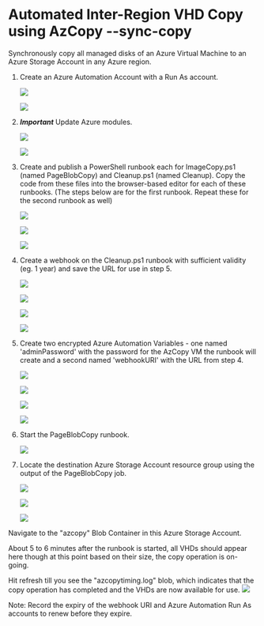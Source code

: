 # Automated Inter-Region VHD Copy using AzCopy --sync-copy

Synchronously copy all managed disks of an Azure Virtual Machine to an Azure Storage Account in any Azure region. 

1. Create an Azure Automation Account with a Run As account.

    ![](https://github.com/richardspitz/imagefactory/raw/master/images/AutoAccCreate.JPG)

    ![](https://github.com/richardspitz/imagefactory/raw/master/images/AutoAccount.JPG)

2. ***Important*** Update Azure modules.

    ![](https://github.com/richardspitz/imagefactory/raw/master/images/UpdateAzureModules.JPG)
    
    ![](https://github.com/richardspitz/imagefactory/raw/master/images/UpdateAzureModules1.JPG)
3. Create and publish a PowerShell runbook each for ImageCopy.ps1 (named PageBlobCopy) and Cleanup.ps1 (named Cleanup). Copy the code from these files into the browser-based editor for each of these runbooks.
(The steps below are for the first runbook. Repeat these for the second runbook as well)

    ![](https://github.com/richardspitz/imagefactory/raw/master/images/Runbook.JPG)
    
    ![](https://github.com/richardspitz/imagefactory/raw/master/images/Runbook1.JPG)

    ![](https://github.com/richardspitz/imagefactory/raw/master/images/Runbook2.JPG)

4. Create a webhook on the Cleanup.ps1 runbook with sufficient validity (eg. 1 year) and save the URL for use in step 5.

    ![](https://github.com/richardspitz/imagefactory/raw/master/images/Webhook0.JPG)
    
    ![](https://github.com/richardspitz/imagefactory/raw/master/images/Webhook01.JPG)
    
    ![](https://github.com/richardspitz/imagefactory/raw/master/images/Webhook1.JPG)

    ![](https://github.com/richardspitz/imagefactory/raw/master/images/Webhook2.JPG)

5. Create two encrypted Azure Automation Variables - one named 'adminPassword' with the password for the AzCopy VM the runbook will create and a second named 'webhookURI' with the URL from step 4. 

    ![](https://github.com/richardspitz/imagefactory/raw/master/images/Variables.JPG)

    ![](https://github.com/richardspitz/imagefactory/raw/master/images/Variables1.JPG)

    ![](https://github.com/richardspitz/imagefactory/raw/master/images/Variables2.JPG)

    ![](https://github.com/richardspitz/imagefactory/raw/master/images/Variables3.JPG)

6. Start the PageBlobCopy runbook.

    ![](https://github.com/richardspitz/imagefactory/raw/master/images/StartRunbook.JPG)

7. Locate the destination Azure Storage Account resource group using the output of the PageBlobCopy job.

    ![](https://github.com/richardspitz/imagefactory/raw/master/images/RunbookOutput1.JPG)

    ![](https://github.com/richardspitz/imagefactory/raw/master/images/RunbookOutput2.JPG)

    ![](https://github.com/richardspitz/imagefactory/raw/master/images/RunbookOutput3.JPG)

Navigate to the "azcopy" Blob Container in this Azure Storage Account. 

About 5 to 6 minutes after the runbook is started, all VHDs should appear here though at this point based on their size, the copy operation is on-going. 

Hit refresh till you see the "azcopytiming.log" blob, which indicates that the copy operation has completed and the VHDs are now available for use.
![](https://github.com/richardspitz/imagefactory/raw/master/images/CopyComplete.JPG)


Note:
Record the expiry of the webhook URI and Azure Automation Run As accounts to renew before they expire.
